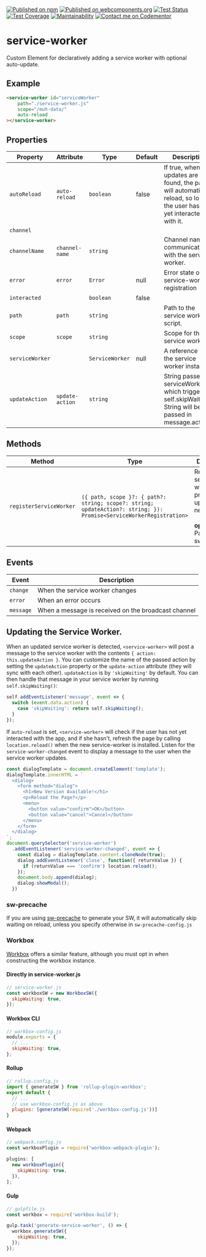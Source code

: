 [![Published on npm](https://img.shields.io/npm/v/@power-elements/service-worker)](https://npm.im/@power-elements/service-worker)
[![Published on webcomponents.org](https://img.shields.io/badge/webcomponents.org-published-blue.svg)](https://www.webcomponents.org/element/bennypowers/service-worker)
[![Test Status](https://github.com/bennypowers/service-worker/workflows/test/badge.svg)](https://github.com/bennypowers/service-worker/actions?query=workflow%3Atest)
[![Test Coverage](https://api.codeclimate.com/v1/badges/512ba168f108821c0be1/test_coverage)](https://codeclimate.com/github/bennypowers/service-worker/test_coverage)
[![Maintainability](https://api.codeclimate.com/v1/badges/512ba168f108821c0be1/maintainability)](https://codeclimate.com/github/bennypowers/service-worker/maintainability)
[![Contact me on Codementor](https://cdn.codementor.io/badges/contact_me_github.svg)](https://www.codementor.io/bennyp?utm_source=github&utm_medium=button&utm_term=bennyp&utm_campaign=github)
# service-worker

Custom Element for declaratively adding a service worker with optional auto-update.

## Example

```html
<service-worker id="serviceWorker"
    path="./service-worker.js"
    scope="/muh-data/"
    auto-reload
></service-worker>
```

## Properties

| Property        | Attribute       | Type            | Default | Description                                      |
|-----------------|-----------------|-----------------|---------|--------------------------------------------------|
| `autoReload`    | `auto-reload`   | `boolean`       | false   | If true, when updates are found, the page will automatically<br />reload, so long as the user has not yet interacted with it. |
| `channel`       |                 |                 |         |                                                  |
| `channelName`   | `channel-name`  | `string`        |         | Channel name for communicating with the service worker. |
| `error`         | `error`         | `Error`         | null    | Error state of the service-worker registration   |
| `interacted`    |                 | `boolean`       | false   |                                                  |
| `path`          | `path`          | `string`        |         | Path to the service worker script.               |
| `scope`         | `scope`         | `string`        |         | Scope for the service worker.                    |
| `serviceWorker` |                 | `ServiceWorker` | null    | A reference to the service worker instance.      |
| `updateAction`  | `update-action` | `string`        |         | String passed to serviceWorker which triggers self.skipWaiting().<br />String will be passed in message.action. |

## Methods

| Method                  | Type                                             | Description                                      |
|-------------------------|--------------------------------------------------|--------------------------------------------------|
| `registerServiceWorker` | `({ path, scope }?: { path?: string; scope?: string; updateAction?: string; }): Promise<ServiceWorkerRegistration>` | Registers a service worker, and prompts to update as needed<br /><br />**options.path**: Path to the sw script |

## Events

| Event     | Description                                      |
|-----------|--------------------------------------------------|
| `change`  | When the service worker changes                  |
| `error`   | When an error occurs                             |
| `message` | When a message is received on the broadcast channel |

## Updating the Service Worker.

When an updated service worker is detected, `<service-worker>` will post a message to the service worker with the contents `{ action: this.updateAction }`. You can customize the name of the passed action by setting the `updateAction` property or the `update-action` attribute (they will sync with each other). `updateAction` is by `'skipWaiting'` by default. You can then handle that message in your service worker by running `self.skipWaiting()`:

```js
self.addEventListener('message', event => {
  switch (event.data.action) {
    case 'skipWaiting': return self.skipWaiting();
  }
});
```

If `auto-reload` is set, `<service-worker>` will check if the user has not yet interacted with the app, and if she hasn't, refresh the page by calling `location.reload()` when the new service-worker is installed. Listen for the `service-worker-changed` event to display a message to the user when the service worker updates.

```js
const dialogTemplate = document.createElement('template');
dialogTemplate.innerHTML = `
  <dialog>
    <form method="dialog">
      <h1>New Version Available!</h1>
      <p>Reload the Page?</p>
      <menu>
        <button value="confirm">OK</button>
        <button value="cancel">Cancel</button>
      </menu>
    </form>
  </dialog>
`;
document.querySelector('service-worker')
  .addEventListener('service-worker-changed', event => {
    const dialog = dialogTemplate.content.cloneNode(true);
    dialog.addEventListener('close', function({ returnValue }) {
      if (returnValue === 'confirm') location.reload();
    });
    document.body.append(dialog);
    dialog.showModal();
  })
```

### sw-precache
If you are using [sw-precache](https://github.com/GoogleChromeLabs/sw-precache#skipwaiting-boolean) to generate your SW, it will automatically skip waiting on reload, unless you specify otherwise in `sw-precache-config.js`

### Workbox
[Workbox](https://developers.google.com/web/tools/workbox/reference-docs/latest/module-workbox-sw.WorkboxSW) offers a similar feature, although you must opt in when constructing the workbox instance.

#### Directly in service-worker.js

```js
// service-worker.js
const workboxSW = new WorkboxSW({
  skipWaiting: true,
});
```

#### Workbox CLI
```js
// workbox-config.js
module.exports = {
  // ...
  skipWaiting: true,
};
```

#### Rollup
```js
// rollup.config.js
import { generateSW } from 'rollup-plugin-workbox';
export default {
  // ...
  // use workbox-config.js as above
  plugins: [generateSW(require('./workbox-config.js'))]
}
```

#### Webpack
```js
// webpack.config.js
const workboxPlugin = require('workbox-webpack-plugin');

plugins: [
  new workboxPlugin({
    skipWaiting: true,
  }),
];
```

#### Gulp
```js
// gulpfile.js
const workbox = require('workbox-build');

gulp.task('generate-service-worker', () => {
  workbox.generateSW({
    skipWaiting: true,
  });
});
```
